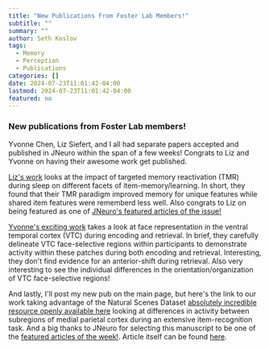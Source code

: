 ```yaml
---
title: "New Publications From Foster Lab Members!"
subtitle: ""
summary: ""
author: Seth Koslov
tags:
  - Memory
  - Perception
  - Publications
categories: []
date: 2024-07-23T11:01:42-04:00
lastmod: 2024-07-23T11:01:42-04:00
featured: no
---
```


### New publications from Foster Lab members!
Yvonne Chen, Liz Siefert, and I all had separate papers accepted and published in JNeuro within the span of a few weeks! Congrats to Liz and Yvonne on having their awesome work get published.

[Liz's work](https://www.jneurosci.org/content/44/24/e0022242024) looks at the impact of targeted memory reactivation (TMR) during sleep on different facets of item-memory/learning. In short, they found that their TMR paradigm improved memory for unique features while shared item features were rememberd less well. Also congrats to Liz on being featured as one of [JNeuro's featured articles of the issue!](https://www.jneurosci.org/content/44/24/etwij44242024)

[Yvonne's exciting work](https://www.jneurosci.org/content/44/22/e2180232024) takes a look at face representation in the ventral temporal cortex (VTC) during encoding and retrieval. In brief, they carefully delineate VTC face-selective regions within participants to demonstrate activity within these patches during both encoding and retrieval. Interesting, they don't find evidence for an anterior-shift during retrieval. Also very interesting to see the individual differences in the orientation/organization of VTC face-selective regions!

And lastly, I'll post my new pub on the main page, but here's the link to our work taking advantage of the Natural Scenes Dataset [absolutely incredible resource openly available here](https://naturalscenesdataset.org/) looking at differences in activity between subregions of medial parietal cortex during an extensive item-recognition task. And a big thanks to JNeuro for selecting this manuscript to be one of the [featured articles of the week!](https://www.jneurosci.org/content/44/18/etwij44182024). Article itself can be found [here](https://www.jneurosci.org/content/44/18/e2220232024).

